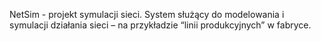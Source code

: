 NetSim - projekt symulacji sieci.
System służący do modelowania i symulacji działania sieci – na przykładzie “linii produkcyjnych” w fabryce.
